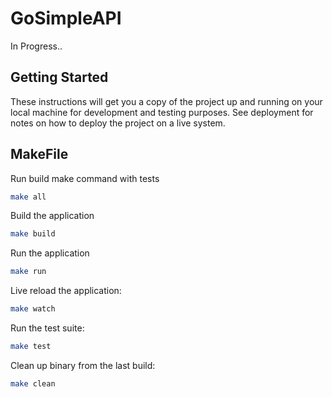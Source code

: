 # GoSimpleAPI

In Progress..

## Getting Started

These instructions will get you a copy of the project up and running on your local machine for development and testing purposes. See deployment for notes on how to deploy the project on a live system.


## MakeFile

Run build make command with tests
```bash
make all
```

Build the application
```bash
make build
```

Run the application
```bash
make run
```

Live reload the application:
```bash
make watch
```

Run the test suite:
```bash
make test
```

Clean up binary from the last build:
```bash
make clean
```
